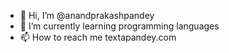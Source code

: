 - 👋 Hi, I’m @anandprakashpandey
- 🌱 I’m currently learning programming languages
- 📫 How to reach me textapandey.com

<!---
anandprakashpandey/anandprakashpandey is a ✨ special ✨ repository because its `README.md` (this file) appears on your GitHub profile.
You can click the Preview link to take a look at your changes.
--->
